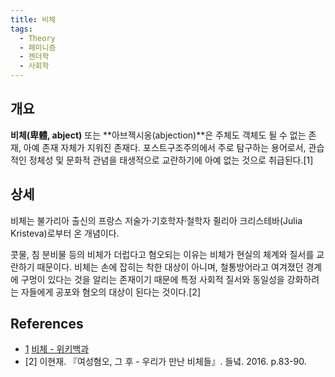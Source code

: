 ```yaml
---
title: 비체
tags:
  - Theory
  - 페미니즘
  - 젠더학
  - 사회학
---
```


## 개요
**비체(卑體, abject)** 또는 **아브젝시옹(abjection)**은 주체도 객체도 될 수 없는 존재, 아예 존재 자체가 지워진 존재다. 포스트구조주의에서 주로 탐구하는 용어로서, 관습적인 정체성 및 문화적 관념을 태생적으로 교란하기에 아예 없는 것으로 취급된다.[1]

## 상세
비체는 불가리아 출신의 프랑스 저술가·기호학자·철학자 쥘리아 크리스테바(Julia Kristeva)로부터 온 개념이다.

콧물, 침 분비물 등의 비체가 더럽다고 혐오되는 이유는 비체가 현실의 체계와 질서를 교란하기 때문이다. 비체는 손에 잡히는 착한 대상이 아니며, 철통방어라고 여겨졌던 경계에 구멍이 있다는 것을 알리는 존재이기 때문에 특정 사회적 질서와 동일성을 강화하려는 자들에게 공포와 혐오의 대상이 된다는 것이다.[2]

## References
- [1](#개요) [비체 - 위키백과](https://ko.wikipedia.org/wiki/비체)
- [2] 이현재. 『여성혐오, 그 후 - 우리가 만난 비체들』. 들녘. 2016. p.83-90.